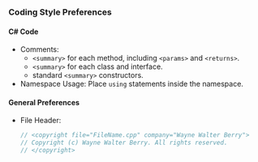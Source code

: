 ### Coding Style Preferences

#### C# Code
- Comments:
  - `<summary>` for each method, including `<params>` and `<returns>`.
  - `<summary>` for each class and interface.
  - standard `<summary>` constructors.
- Namespace Usage: Place `using` statements inside the namespace.

#### General Preferences
- File Header:
  ```cpp
  // <copyright file="FileName.cpp" company="Wayne Walter Berry">
  // Copyright (c) Wayne Walter Berry. All rights reserved.
  // </copyright>
  ```
